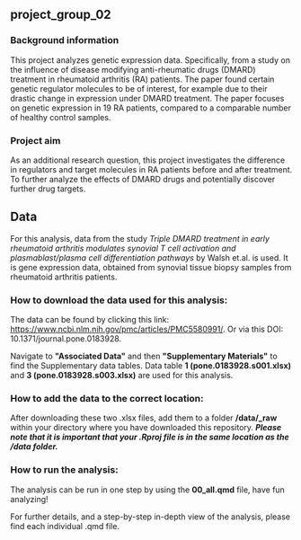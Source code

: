## project_group_02

### Background information

This project analyzes genetic expression data. Specifically, from a study on the influence of disease modifying anti-rheumatic drugs (DMARD) treatment in rheumatoid arthritis (RA) patients. 
The paper found certain genetic regulator molecules to be of interest, for example due to their drastic change in expression under DMARD treatment.
The paper focuses on genetic expression in 19 RA patients, compared to a comparable number of healthy control samples.

### Project aim

As an additional research question, this project investigates the difference in regulators and target molecules in RA patients before and after treatment. To further analyze the effects of DMARD drugs and potentially discover further drug targets.

## Data

For this analysis, data from the study _Triple DMARD treatment in early rheumatoid arthritis modulates synovial T cell activation and plasmablast/plasma cell differentiation pathways_ by Walsh et.al. is used. It is gene expression data, obtained from synovial tissue biopsy samples from rheumatoid arthritis patients.

### How to download the data used for this analysis:

The data can be found by clicking this link: https://www.ncbi.nlm.nih.gov/pmc/articles/PMC5580991/.
Or via this DOI: 10.1371/journal.pone.0183928.

Navigate to **"Associated Data"** and then **"Supplementary Materials"** to find the Supplementary data tables. Data table **1 (pone.0183928.s001.xlsx)** and **3 (pone.0183928.s003.xlsx)** are used for this analysis.

### How to add the data to the correct location:

After downloading these two .xlsx files, add them to a folder **/data/_raw** within your directory where you have downloaded this repository.
***Please note that it is important that your .Rproj file is in the same location as the /data folder.***

### How to run the analysis:

The analysis can be run in one step by using the **00_all.qmd** file, have fun analyzing!

For further details, and a step-by-step in-depth view of the analysis, please find each individual .qmd file.